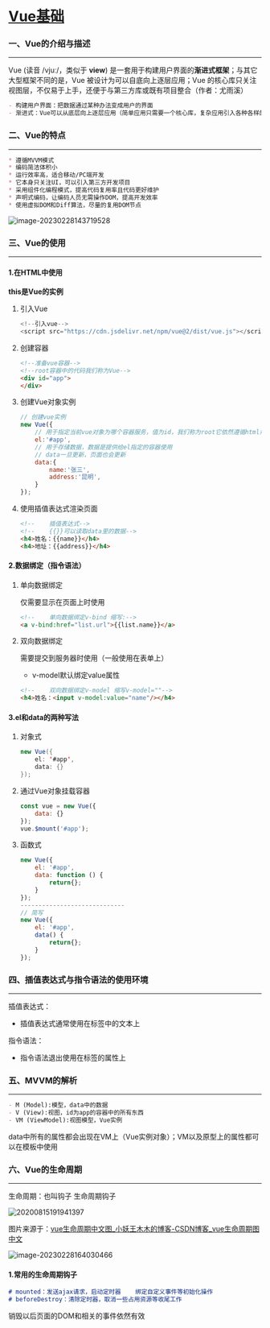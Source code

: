 ﻿# [Vue基础](https://www.cnblogs.com/ynxiyan/p/17165201.html)

### 一、Vue的介绍与描述

---

Vue (读音 /vjuː/，类似于 **view**) 是一套用于构建用户界面的**渐进式框架**；与其它大型框架不同的是，Vue 被设计为可以自底向上逐层应用；Vue 的核心库只关注视图层，不仅易于上手，还便于与第三方库或既有项目整合（作者：尤雨溪）

```markdown
- 构建用户界面：把数据通过某种办法变成用户的界面
- 渐进式：Vue可以从底层向上逐层应用（简单应用只需要一个核心库，复杂应用引入各种各样的插件）
```



### 二、Vue的特点

---

```markdown
* 遵循MVVM模式
* 编码简洁体积小
* 运行效率高，适合移动/PC端开发
* 它本身只关注UI，可以引入第三方开发项目
* 采用组件化编程模式，提高代码复用率且代码更好维护
* 声明式编码，让编码人员无需操作DOM，提高开发效率
* 使用虚拟DOM和Diff算法，尽量的复用DOM节点
```

![image-20230228143719528](https://img2023.cnblogs.com/blog/2854528/202302/2854528-20230228170932315-819140020.png)



### 三、Vue的使用

---

#### 1.在HTML中使用

**this是Vue的实例**

1. 引入Vue

   ```javascript
   <!--引入vue-->
   <script src="https://cdn.jsdelivr.net/npm/vue@2/dist/vue.js"></script>
   ```

2. 创建容器

   ```html
   <!--准备vue容器-->
   <!--root容器中的代码我们称为Vue-->
   <div id="app">
   </div>
   ```

3. 创建Vue对象实例

   ```javascript
   // 创建vue实例
   new Vue({
       // 用于指定当前vue对象为哪个容器服务，值为id，我们称为root它依然遵循html规范只不过添加了一些vue语法
       el:'#app',
       // 用于存储数据，数据是提供给el指定的容器使用
       // data一旦更新，页面也会更新
       data:{
           name:'张三',
           address:'昆明',
       }
   });
   ```

4. 使用插值表达式渲染页面

   ```html
   <!--    插值表达式-->
   <!--    {{}}可以读取data里的数据-->
   <h4>姓名：{{name}}</h4>
   <h4>地址：{{address}}</h4>
   ```

#### 2.数据绑定（指令语法）

1. 单向数据绑定

   仅需要显示在页面上时使用

   ```html
   <!--    单向数据绑定v-bind 缩写:-->
   <a v-bind:href="list.url">{{list.name}}</a>
   ```

2. 双向数据绑定

   需要提交到服务器时使用（一般使用在表单上）

   - v-model默认绑定value属性

   ```html
   <!--    双向数据绑定v-model 缩写v-model=""-->
   <h4>姓名：<input v-model:value="name"/></h4>
   ```

#### 3.el和data的两种写法

1. 对象式

   ```java
   new Vue({
       el: '#app',
       data: {}
   });
   ```

2. 通过Vue对象挂载容器

   ```javascript
   const vue = new Vue({
       data: {}
   });
   vue.$mount('#app');
   ```

3. 函数式

   ```javascript
   new Vue({
       el: '#app',
       data: function () {
           return{};
       }
   });
   -----------------------------
   // 简写
   new Vue({
       el: '#app',
       data() {
           return{};
       }
   });
   ```

   

### 四、插值表达式与指令语法的使用环境

---

插值表达式：

- 插值表达式通常使用在标签中的文本上

指令语法：

- 指令语法退出使用在标签的属性上



### 五、MVVM的解析

---

```markdown
- M (Model):模型，data中的数据
- V (View):视图，id为app的容器中的所有东西
- VM (ViewModel):视图模型，Vue实例
```

data中所有的属性都会出现在VM上（Vue实例对象）；VM以及原型上的属性都可以在模板中使用



### 六、Vue的生命周期

---

生命周期：也叫钩子	生命周期钩子

![20200815191941397](https://img2023.cnblogs.com/blog/2854528/202302/2854528-20230228170931755-509607344.png)

图片来源于：[vue生命周期中文图_小妖王木木的博客-CSDN博客_vue生命周期图中文](https://blog.csdn.net/qq_44752978/article/details/108027024)

![image-20230228164030466](https://img2023.cnblogs.com/blog/2854528/202302/2854528-20230228170931268-1078130810.png)

#### 1.常用的生命周期钩子

```markdown
# mounted：发送ajax请求，启动定时器	绑定自定义事件等初始化操作
# beforeDestroy：清除定时器，取消一些占用资源等收尾工作
```

销毁以后页面的DOM和相关的事件依然有效